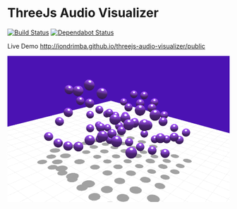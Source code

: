 # ThreeJs Audio Visualizer
[![Build Status](https://travis-ci.org/iondrimba/threejs-audio-visualizer.svg?branch=master)](https://travis-ci.org/iondrimba/threejs-audio-visualizer) [![Dependabot Status](https://api.dependabot.com/badges/status?host=github&repo=iondrimba/threejs-audio-visualizer)](https://dependabot.com)

Live Demo http://iondrimba.github.io/threejs-audio-visualizer/public

![App](https://raw.githubusercontent.com/iondrimba/images/master/nowtro.PNG)

